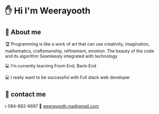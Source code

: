 # ✋ Hi I'm Weerayooth

## 📃 About me

🏆 Programming is like a work of art that can use creativity, imagination, mathematics, craftsmanship, refinement, emotion. The beauty of the code and its algorithm Seamlessly integrated with technology

<!-- 🌈 การเขียนโปรแกรมเปรียบเหมือนงานศิลปะที่สามารถใช้ความคิดสร้างสรรค์ จินตนาการ คณิตศาสตร์ งานฝีมือ ความประณีต อารมณ์ความรู้สึก ความสวยงามของโค้ดและอัลกอริทึม หลอมรวมเข้ากับเทคโนโลยีได้อย่างลงตัว -->

💻 I’m currently learning Front-End, Back-End

<!-- 💻 I’m currently working on Project Manager at Software Park Codecamp and CEO Assistant Thai Programmer Association   -->

💻 I really want to be successful with Full stack web developer

## 🚩 contact me

📞 084-882-6697
📧 weerayooth.ma@gmail.com
